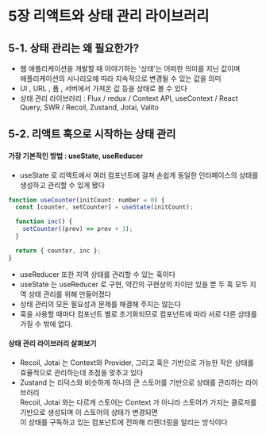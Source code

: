 # 5장 리액트와 상태 관리 라이브러리
## 5-1. 상태 관리는 왜 필요한가?
- 웹 애플리케이션을 개발할 때 이야기하는 '상태'는 어떠한 의미를 지닌 값이며 <br/>
  애플리케이션의 시나리오에 따라 지속적으로 변경될 수 있는 값을 의미
- UI , URL , 폼 , 서버에서 가져온 값 등을 상태로 볼 수 있다
- 상태 관리 라이브러리 : Flux / redux / Context API, useContext / React Query, SWR / Recoil, Zustand, Jotai, Valito

## 5-2. 리액트 훅으로 시작하는 상태 관리
#### 가장 기본적인 방법 : useState, useReducer
- useState 로 리액트에서 여러 컴포넌트에 걸쳐 손쉽게 동일한 인터페이스의 상태를 생성하고 관리할 수 있게 됐다
```jsx
function useCounter(initCount: number = 0) {
  const [counter, setCounter] = useState(initCount);

  function inc() {
    setCounter((prev) => prev + 1);
  }

  return { counter, inc };
}
```

- useReducer 또한 지역 상태를 관리할 수 있는 훅이다
- useState 는 useReducer 로 구현, 약간의 구현상의 차이만 있을 뿐 두 훅 모두 지역 상태 관리를 위해 만들어졌다
- 상태 관리의 모든 필요성과 문제를 해결해 주지는 않는다
- 훅을 사용할 때마다 컴포넌트 별로 초기화되므로 컴포넌트에 따라 서로 다른 상태를 가질 수 밖에 없다.

#### 상태 관리 라이브러리 살펴보기
- Recoil, Jotai 는 Context와 Provider, 그리고 훅은 기반으로 가능한 작은 상태를 효율적으로 관리하는데 초점을 맞추고 있다
- Zustand 는 리덕스와 비슷하게 하나의 큰 스토어를 기반으로 상태를 관리하는 라이브러리 <br/>
  Recoil, Jotai 와는 다르게 스토어는 Context 가 아니라 스토어가 가지는 클로저를 기반으로 생성되며 이 스토어의 상태가 변경되면 <br/>
  이 상태를 구독하고 있는 컴포넌트에 전파해 리렌더링을 알리는 방식이다


